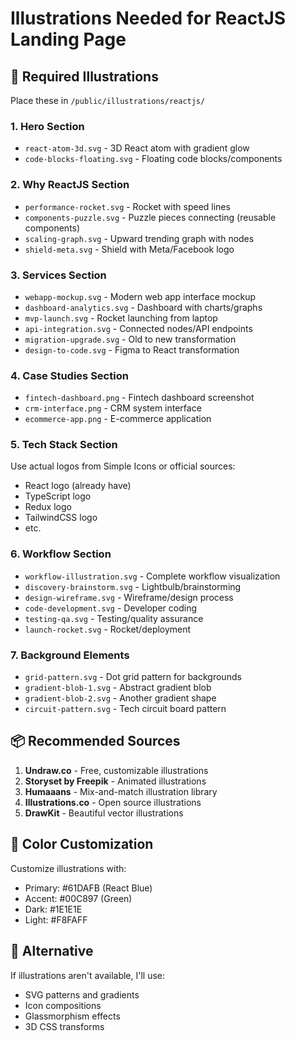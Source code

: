 # Illustrations Needed for ReactJS Landing Page

## 🎨 Required Illustrations

Place these in `/public/illustrations/reactjs/`

### 1. Hero Section
- `react-atom-3d.svg` - 3D React atom with gradient glow
- `code-blocks-floating.svg` - Floating code blocks/components

### 2. Why ReactJS Section
- `performance-rocket.svg` - Rocket with speed lines
- `components-puzzle.svg` - Puzzle pieces connecting (reusable components)
- `scaling-graph.svg` - Upward trending graph with nodes
- `shield-meta.svg` - Shield with Meta/Facebook logo

### 3. Services Section
- `webapp-mockup.svg` - Modern web app interface mockup
- `dashboard-analytics.svg` - Dashboard with charts/graphs
- `mvp-launch.svg` - Rocket launching from laptop
- `api-integration.svg` - Connected nodes/API endpoints
- `migration-upgrade.svg` - Old to new transformation
- `design-to-code.svg` - Figma to React transformation

### 4. Case Studies Section
- `fintech-dashboard.png` - Fintech dashboard screenshot
- `crm-interface.png` - CRM system interface
- `ecommerce-app.png` - E-commerce application

### 5. Tech Stack Section
Use actual logos from Simple Icons or official sources:
- React logo (already have)
- TypeScript logo
- Redux logo
- TailwindCSS logo
- etc.

### 6. Workflow Section
- `workflow-illustration.svg` - Complete workflow visualization
- `discovery-brainstorm.svg` - Lightbulb/brainstorming
- `design-wireframe.svg` - Wireframe/design process
- `code-development.svg` - Developer coding
- `testing-qa.svg` - Testing/quality assurance
- `launch-rocket.svg` - Rocket/deployment

### 7. Background Elements
- `grid-pattern.svg` - Dot grid pattern for backgrounds
- `gradient-blob-1.svg` - Abstract gradient blob
- `gradient-blob-2.svg` - Another gradient shape
- `circuit-pattern.svg` - Tech circuit board pattern

## 📦 Recommended Sources

1. **Undraw.co** - Free, customizable illustrations
2. **Storyset by Freepik** - Animated illustrations
3. **Humaaans** - Mix-and-match illustration library
4. **Illustrations.co** - Open source illustrations
5. **DrawKit** - Beautiful vector illustrations

## 🎨 Color Customization

Customize illustrations with:
- Primary: #61DAFB (React Blue)
- Accent: #00C897 (Green)
- Dark: #1E1E1E
- Light: #F8FAFF

## 📝 Alternative

If illustrations aren't available, I'll use:
- SVG patterns and gradients
- Icon compositions
- Glassmorphism effects
- 3D CSS transforms
